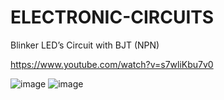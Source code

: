 # ELECTRONIC-CIRCUITS
 Blinker LED’s Circuit with BJT (NPN)
 
https://www.youtube.com/watch?v=s7wliKbu7v0

![image](https://user-images.githubusercontent.com/101295973/158240308-536106d1-ade8-415b-9108-bf979864ba2b.png)
![image](https://user-images.githubusercontent.com/101295973/158240331-1b400d50-c748-4488-8012-83e9d0c7c428.png)
